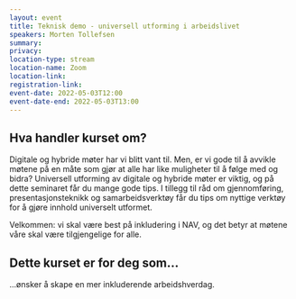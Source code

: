 ```yaml
---
layout: event
title: Teknisk demo - universell utforming i arbeidslivet
speakers: Morten Tollefsen
summary:
privacy:
location-type: stream
location-name: Zoom
location-link:
registration-link:
event-date: 2022-05-03T12:00
event-date-end: 2022-05-03T13:00
---
```

## Hva handler kurset om?
Digitale og hybride møter har vi blitt vant til. Men, er vi gode til å avvikle møtene på en måte som gjør at alle har like muligheter til å følge med og bidra? Universell utforming av digitale og hybride møter er viktig, og på dette seminaret får du mange gode tips. I tillegg til råd om gjennomføring, presentasjonsteknikk og samarbeidsverktøy får du tips om nyttige verktøy for å gjøre innhold universelt utformet.

Velkommen: vi skal være best på inkludering i NAV, og det betyr at møtene våre skal være tilgjengelige for alle.

## Dette kurset er for deg som...
...ønsker å skape en mer inkluderende arbeidshverdag.

